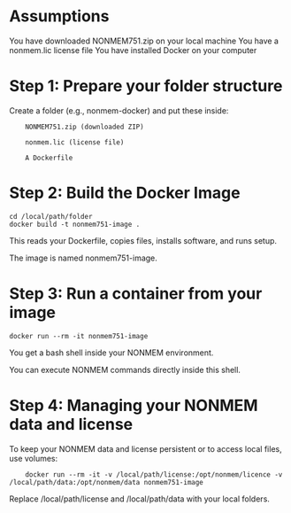 # Assumptions
You have downloaded NONMEM751.zip on your local machine
You have a nonmem.lic license file
You have installed Docker on your computer

# Step 1: Prepare your folder structure
Create a folder (e.g., nonmem-docker) and put these inside:

        NONMEM751.zip (downloaded ZIP)
                
        nonmem.lic (license file)

        A Dockerfile 

# Step 2: Build the Docker Image

    cd /local/path/folder
    docker build -t nonmem751-image .

This reads your Dockerfile, copies files, installs software, and runs setup.

The image is named nonmem751-image.

# Step 3: Run a container from your image

    docker run --rm -it nonmem751-image

You get a bash shell inside your NONMEM environment.

You can execute NONMEM commands directly inside this shell.

# Step 4: Managing your NONMEM data and license
To keep your NONMEM data and license persistent or to access local files, use volumes:


        docker run --rm -it -v /local/path/license:/opt/nonmem/licence -v /local/path/data:/opt/nonmem/data nonmem751-image

Replace /local/path/license and /local/path/data with your local folders.
